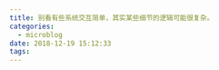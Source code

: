 ```yaml
---
title: 别看有些系统交互简单，其实某些细节的逻辑可能很复杂。
categories:
  - microblog
date: 2018-12-19 15:12:33
tags:
---
```

